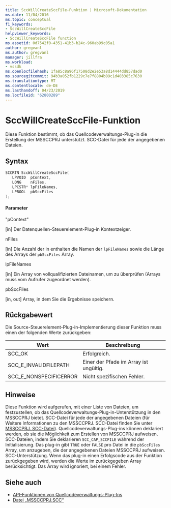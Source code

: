 ```yaml
---
title: SccWillCreateSccFile-Funktion | Microsoft-Dokumentation
ms.date: 11/04/2016
ms.topic: conceptual
f1_keywords:
- SccWillCreateSccFile
helpviewer_keywords:
- SccWillCreateSccFile function
ms.assetid: 0d7542f0-4351-41b3-b24c-960ab99c05a1
author: gregvanl
ms.author: gregvanl
manager: jillfra
ms.workload:
- vssdk
ms.openlocfilehash: 1fa85c8a96f17508d2e2e53a8d14444dd857dad0
ms.sourcegitcommit: 94b3a052fb1229c7e7f8804b09c1d403385c7630
ms.translationtype: MT
ms.contentlocale: de-DE
ms.lasthandoff: 04/23/2019
ms.locfileid: "62800289"
---
```

# <a name="sccwillcreatesccfile-function"></a>SccWillCreateSccFile-Funktion
Diese Funktion bestimmt, ob das Quellcodeverwaltungs-Plug-in die Erstellung der MSSCCPRJ unterstützt. SCC-Datei für jede der angegebenen Dateien.

## <a name="syntax"></a>Syntax

```cpp
SCCRTN SccWillCreateSccFile(
   LPVOID  pContext,
   LONG    nFiles,
   LPCSTR* lpFileNames,
   LPBOOL  pbSccFiles
);
```

#### <a name="parameters"></a>Parameter
 "pContext"

[in] Der Datenquellen-Steuerelement-Plug-in Kontextzeiger.

 nFiles

[in] Die Anzahl der in enthalten die Namen der `lpFileNames` sowie die Länge des Arrays der `pbSccFiles` Array.

 lpFileNames

[in] Ein Array von vollqualifizierten Dateinamen, um zu überprüfen (Arrays muss vom Aufrufer zugeordnet werden).

 pbSccFiles

[in, out] Array, in dem Sie die Ergebnisse speichern.

## <a name="return-value"></a>Rückgabewert
 Die Source-Steuerelement-Plug-in-Implementierung dieser Funktion muss einen der folgenden Werte zurückgeben:

|Wert|Beschreibung|
|-----------|-----------------|
|SCC_OK|Erfolgreich.|
|SCC_E_INVALIDFILEPATH|Einer der Pfade im Array ist ungültig.|
|SCC_E_NONSPECIFICERROR|Nicht spezifischen Fehler.|

## <a name="remarks"></a>Hinweise
 Diese Funktion wird aufgerufen, mit einer Liste von Dateien, um festzustellen, ob das Quellcodeverwaltungs-Plug-in-Unterstützung in den MSSCCPRJ bietet. SCC-Datei für jede der angegebenen Dateien (für Weitere Informationen zu den MSSCCPRJ. SCC-Datei finden Sie unter [MSSCCPRJ. SCC-Datei](../extensibility/mssccprj-scc-file.md)). Quellcodeverwaltungs-Plug-ins können deklariert werden, ob sie die Möglichkeit zum Erstellen von MSSCCPRJ aufweisen. SCC-Dateien, indem Sie deklarieren `SCC_CAP_SCCFILE` während der Initialisierung. Das plug-in gibt `TRUE` oder `FALSE` pro Datei in die `pbSccFiles` Array, um anzugeben, die der angegebenen Dateien MSSCCPRJ aufweisen. SCC-Unterstützung. Wenn das plug-in einen Erfolgscode aus der Funktion zurückgegeben wird, werden die Werte im zurückgegeben Array berücksichtigt. Das Array wird ignoriert, bei einem Fehler.

## <a name="see-also"></a>Siehe auch
- [API-Funktionen von Quellcodeverwaltungs-Plug-Ins](../extensibility/source-control-plug-in-api-functions.md)
- [Datei „MSSCCPRJ.SCC“](../extensibility/mssccprj-scc-file.md)